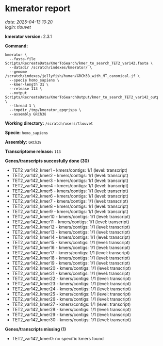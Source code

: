 # kmerator report
*date: 2025-04-13 10:20*  
*login: tlouvet*

**kmerator version:** 2.3.1

**Command:**

```
kmerator \
  --fasta-file Scripts/RecreateData/KmerToSearch/kmer_to_search_TET2_var142.fasta \
  --datadir /scratch/indexes/kmerator/ \
  --genome /scratch/indexes/jellyfish/human/GRCh38_with_MT_canonical.jf \
  --specie homo_sapiens \
  --kmer-length 31 \
  --release 113 \
  --output Scripts/RecreateData/KmerToSearchOutput/kmer_to_search_TET2_var142_output \
  --thread 1 \
  --tmpdir /tmp/kmerator_epqrjspa \
  --assembly GRCh38
```

**Working directory:** `/scratch/users/tlouvet`

**Specie:** `homo_sapiens`

**Assembly:** `GRCh38`

**Transcriptome release:** `113`

**Genes/transcripts succesfully done (30)**

- TET2_var142_kmer1 - kmers/contigs: 1/1 (level: transcript)
- TET2_var142_kmer2 - kmers/contigs: 1/1 (level: transcript)
- TET2_var142_kmer3 - kmers/contigs: 1/1 (level: transcript)
- TET2_var142_kmer4 - kmers/contigs: 1/1 (level: transcript)
- TET2_var142_kmer5 - kmers/contigs: 1/1 (level: transcript)
- TET2_var142_kmer6 - kmers/contigs: 1/1 (level: transcript)
- TET2_var142_kmer7 - kmers/contigs: 1/1 (level: transcript)
- TET2_var142_kmer8 - kmers/contigs: 1/1 (level: transcript)
- TET2_var142_kmer9 - kmers/contigs: 1/1 (level: transcript)
- TET2_var142_kmer10 - kmers/contigs: 1/1 (level: transcript)
- TET2_var142_kmer11 - kmers/contigs: 1/1 (level: transcript)
- TET2_var142_kmer12 - kmers/contigs: 1/1 (level: transcript)
- TET2_var142_kmer13 - kmers/contigs: 1/1 (level: transcript)
- TET2_var142_kmer14 - kmers/contigs: 1/1 (level: transcript)
- TET2_var142_kmer15 - kmers/contigs: 1/1 (level: transcript)
- TET2_var142_kmer16 - kmers/contigs: 1/1 (level: transcript)
- TET2_var142_kmer17 - kmers/contigs: 1/1 (level: transcript)
- TET2_var142_kmer18 - kmers/contigs: 1/1 (level: transcript)
- TET2_var142_kmer19 - kmers/contigs: 1/1 (level: transcript)
- TET2_var142_kmer20 - kmers/contigs: 1/1 (level: transcript)
- TET2_var142_kmer21 - kmers/contigs: 1/1 (level: transcript)
- TET2_var142_kmer22 - kmers/contigs: 1/1 (level: transcript)
- TET2_var142_kmer23 - kmers/contigs: 1/1 (level: transcript)
- TET2_var142_kmer24 - kmers/contigs: 1/1 (level: transcript)
- TET2_var142_kmer25 - kmers/contigs: 1/1 (level: transcript)
- TET2_var142_kmer26 - kmers/contigs: 1/1 (level: transcript)
- TET2_var142_kmer27 - kmers/contigs: 1/1 (level: transcript)
- TET2_var142_kmer28 - kmers/contigs: 1/1 (level: transcript)
- TET2_var142_kmer29 - kmers/contigs: 1/1 (level: transcript)
- TET2_var142_kmer30 - kmers/contigs: 1/1 (level: transcript)


**Genes/transcripts missing (1)**

- TET2_var142_kmer0: no specific kmers found
